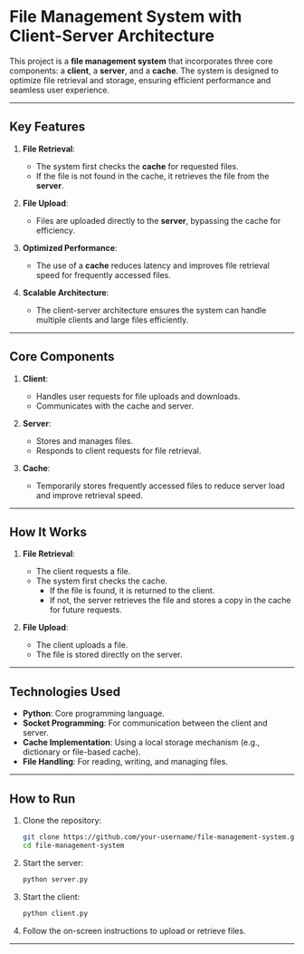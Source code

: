 
# File Management System with Client-Server Architecture

This project is a **file management system** that incorporates three core components: a **client**, a **server**, and a **cache**. The system is designed to optimize file retrieval and storage, ensuring efficient performance and seamless user experience.

---

## **Key Features**
1. **File Retrieval**:
   - The system first checks the **cache** for requested files.
   - If the file is not found in the cache, it retrieves the file from the **server**.

2. **File Upload**:
   - Files are uploaded directly to the **server**, bypassing the cache for efficiency.

3. **Optimized Performance**:
   - The use of a **cache** reduces latency and improves file retrieval speed for frequently accessed files.

4. **Scalable Architecture**:
   - The client-server architecture ensures the system can handle multiple clients and large files efficiently.

---

## **Core Components**
1. **Client**:
   - Handles user requests for file uploads and downloads.
   - Communicates with the cache and server.

2. **Server**:
   - Stores and manages files.
   - Responds to client requests for file retrieval.

3. **Cache**:
   - Temporarily stores frequently accessed files to reduce server load and improve retrieval speed.

---

## **How It Works**
1. **File Retrieval**:
   - The client requests a file.
   - The system first checks the cache.
     - If the file is found, it is returned to the client.
     - If not, the server retrieves the file and stores a copy in the cache for future requests.

2. **File Upload**:
   - The client uploads a file.
   - The file is stored directly on the server.

---

## **Technologies Used**
- **Python**: Core programming language.
- **Socket Programming**: For communication between the client and server.
- **Cache Implementation**: Using a local storage mechanism (e.g., dictionary or file-based cache).
- **File Handling**: For reading, writing, and managing files.

---

## **How to Run**
1. Clone the repository:
   ```bash
   git clone https://github.com/your-username/file-management-system.git
   cd file-management-system
   ```

2. Start the server:
   ```bash
   python server.py
   ```

3. Start the client:
   ```bash
   python client.py
   ```

4. Follow the on-screen instructions to upload or retrieve files.

---
